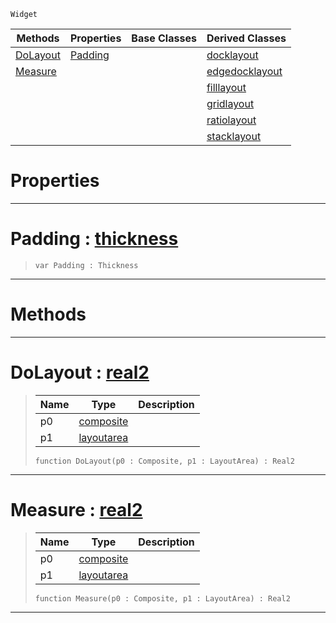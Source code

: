  `Widget`

|Methods|Properties|Base Classes|Derived Classes|
|---|---|---|---|
|[ DoLayout](layout.md#dolayout-zilch-engine-doc)|[ Padding](layout.md#padding-zilch-engine-docu)| |[docklayout](docklayout.md)|
|[ Measure](layout.md#measure-zilch-engine-docu)| | |[edgedocklayout](edgedocklayout.md)|
| | | |[filllayout](filllayout.md)|
| | | |[gridlayout](gridlayout.md)|
| | | |[ratiolayout](ratiolayout.md)|
| | | |[stacklayout](stacklayout.md)|


 #  Properties


---  
 #  Padding : [thickness](thickness.md)

> 
> ```TS:Nada
> var Padding : Thickness


---  
 #  Methods


---  
 #  DoLayout : [real2](../nada_base_types/real2.md)

> 
> |Name|Type|Description|
> |---|---|---|
> |p0|[composite](composite.md)| |
> |p1|[layoutarea](layoutarea.md)| |
> ```TS:Nada
> function DoLayout(p0 : Composite, p1 : LayoutArea) : Real2
> ``` 


---  
 #  Measure : [real2](../nada_base_types/real2.md)

> 
> |Name|Type|Description|
> |---|---|---|
> |p0|[composite](composite.md)| |
> |p1|[layoutarea](layoutarea.md)| |
> ```TS:Nada
> function Measure(p0 : Composite, p1 : LayoutArea) : Real2
> ``` 


---  
 

 